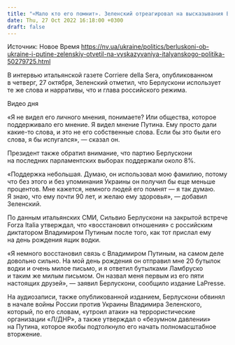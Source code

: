 ```yaml
---
title: "«Мало кто его помнит». Зеленский отреагировал на высказывания Берлускони о Путине и войне"
date: Thu, 27 Oct 2022 16:18:00 +0300
draft: false
---
```

Источник: Новое Время https://nv.ua/ukraine/politics/berluskoni-ob-ukraine-i-putine-zelenskiy-otvetil-na-vyskazyvaniya-italyanskogo-politika-50279725.html


В интервью итальянской газете Corriere della Sera, опубликованном в четверг, 27 октября, Зеленский отметил, что Берлускони использует те же слова и нарративы, что и глава российского режима.

 Видео дня   

«Я не видел его личного мнения, понимаете? Или общества, которое поддерживало его мнение. Я видел мнение Путина. Ему просто дали какие-то слова, и это не его собственные слова. Если бы это были его слова, я бы испугался», — сказал он.

Президент также обратил внимание, что партию Берлускони на последних парламентских выборах поддержали около 8%.

«Поддержка небольшая. Думаю, он использовал мою фамилию, потому что без этого и без упоминания Украины он получил бы еще меньше процентов. Мне кажется, немного людей его помнят — я так думаю. Я знаю, что ему почти 90 лет, и желаю ему здоровья», — добавил Зеленский.

По данным итальянских СМИ, Сильвио Берлускони на закрытой встрече Forza Italia утверждал, что «восстановил отношения» с российским диктатором Владимиром Путиным после того, как тот прислал ему на день рождения ящик водки.

«Я немного восстановил связь с Владимиром Путиным, на самом деле довольно сильно. На мой день рождения он отправил мне 20 бутылок водки и очень милое письмо, и я ответил бутылками Ламбруско и таким же милым письмом. Он назвал меня первым из его пяти настоящих друзей», — заявил Берлускони, сообщило издание LaPresse.

На аудиозаписи, также опубликованной изданием, Берлускони обвинял в начале войны России против Украины Владимира Зеленского, который, по его словам, «утроил атаки» на террористические организации «Л/ДНР», а также утверждал о «безумном давлении» на Путина, которое якобы подтолкнуло его начать полномасштабное вторжение.
